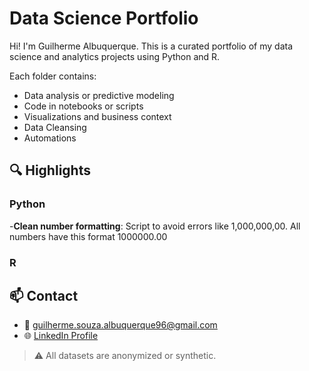 # Data Science Portfolio

Hi! I'm Guilherme Albuquerque. This is a curated portfolio of my data science and analytics projects using Python and R.

Each folder contains:
- Data analysis or predictive modeling
- Code in notebooks or scripts
- Visualizations and business context
- Data Cleansing
- Automations

## 🔍 Highlights

### Python
-**Clean number formatting**: Script to avoid errors like 1,000,000,00. All numbers have this format 1000000.00

### R

## 📫 Contact

- 📧 guilherme.souza.albuquerque96@gmail.com
- 🌐 [LinkedIn Profile](https://www.linkedin.com/in/guilherme-souza-de-albuquerque/)

> ⚠️ All datasets are anonymized or synthetic.
